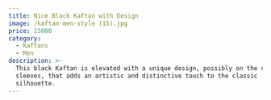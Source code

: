 ```yaml
---
title: Nice Black Kaftan with Design
image: /kaftan-men-style (15).jpg
price: 15000
category:
  - Kaftans
  - Men
description: >-
  This black Kaftan is elevated with a unique design, possibly on the chest or
  sleeves, that adds an artistic and distinctive touch to the classic
  silhouette.
---
```


